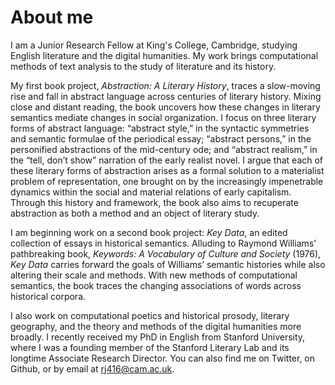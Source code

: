 # About me

I am a Junior Research Fellow at King's College, Cambridge, studying English literature and the digital humanities. My work brings computational methods of text analysis to the study of literature and its history.

My first book project, _Abstraction: A Literary History_, traces a slow-moving rise and fall in abstract language across centuries of literary history. Mixing close and distant reading, the book uncovers how these changes in literary semantics mediate changes in social organization. I focus on three literary forms of abstract language: “abstract style,” in the syntactic symmetries and semantic formulae of the periodical essay; “abstract persons,” in the personified abstractions of the mid-century ode; and “abstract realism,” in the “tell, don’t show” narration of the early realist novel. I argue that each of these literary forms of abstraction arises as a formal solution to a materialist problem of representation, one brought on by the increasingly impenetrable dynamics within the social and material relations of early capitalism. Through this history and framework, the book also aims to recuperate abstraction as both a method and an object of literary study.

I am beginning work on a second book project: _Key Data_, an edited collection of essays in historical semantics. Alluding to Raymond Williams’ pathbreaking book, _Keywords: A Vocabulary of Culture and Society_ (1976), _Key Data_ carries forward the goals of Williams’ semantic histories while also altering their scale and methods. With new methods of computational semantics, the book traces the changing associations of words across historical corpora.

I also work on computational poetics and historical prosody, literary geography, and the theory and methods of the digital humanities more broadly. I recently received my PhD in English from Stanford University, where I was a founding member of the Stanford Literary Lab and its longtime Associate Research Director. You can also find me on Twitter, on Github, or by email at [rj416@cam.ac.uk](mailto:rj416@cam.ac.uk).

<!-- <center><img src="%base_url%/assets/website-profile.png" alt="Portrait" width="200"></img></center> -->
